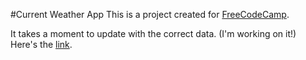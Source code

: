 #Current Weather App
This is a project created for [FreeCodeCamp](https://www.freecodecamp.com).

It takes a moment to update with the correct data. (I'm working on it!)
Here's the [link](https://tkhanna42.github.io/CurrentWeatherApp).

